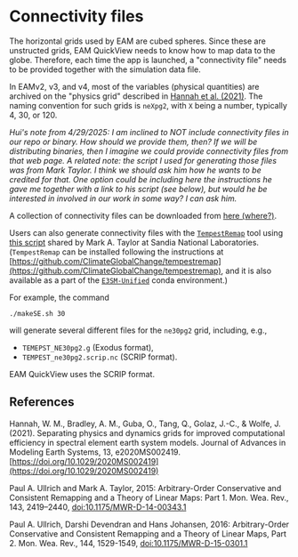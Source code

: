 # Connectivity files

The horizontal grids used by EAM are cubed spheres. Since these are unstructed
grids, EAM QuickView needs to know how to map data to the globe. Therefore, each
time the app is launched, a "connectivity file" needs to be provided together
with the simulation data file.

In EAMv2, v3, and v4, most of the variables (physical quantities) are archived
on the "physics grid" described in
[Hannah et al. (2021)](https://doi.org/10.1029/2020MS002419). The naming
convention for such grids is `neXpg2`, with `X` being a number, typically 4, 30,
or 120.

_Hui's note from 4/29/2025: I am inclined to NOT include connectivity files in
our repo or binary. How should we provide them, then? If we will be distributing
binaries, then I imagine we could provide connectivity files from that web page.
A related note: the script I used for generating those files was from Mark
Taylor. I think we should ask him how he wants to be credited for that. One
option could be including here the instructions he gave me together with a link
to his script (see below), but would he be interested in involved in our work in
some way? I can ask him._

A collection of connectivity files can be downloaded from [here (where?)]().

Users can also generate connectivity files with the
[`TempestRemap`](https://github.com/ClimateGlobalChange/tempestremap) tool using
[this script](https://github.com/mt5555/remap-ncl/blob/master/makeSE.sh) shared
by Mark A. Taylor at Sandia National Laboratories. (`TempestRemap` can be
installed following the instructions at
[https://github.com/ClimateGlobalChange/tempestremap](https://github.com/ClimateGlobalChange/tempestremap),
and it is also available as a part of the
[`E3SM-Unified`](https://github.com/E3SM-Project/e3sm-unified) conda
environment.)

For example, the command

```
./makeSE.sh 30
```

will generate several different files for the `ne30pg2` grid, including, e.g.,

- `TEMEPST_NE30pg2.g` (Exodus format),
- `TEMPEST_ne30pg2.scrip.nc` (SCRIP format).

EAM QuickView uses the SCRIP format.

## References

Hannah, W. M., Bradley, A. M., Guba, O., Tang, Q., Golaz, J.-C., & Wolfe, J.
(2021). Separating physics and dynamics grids for improved computational
efficiency in spectral element earth system models. Journal of Advances in
Modeling Earth Systems, 13, e2020MS002419.
[https://doi.org/10.1029/2020MS002419](https://doi.org/10.1029/2020MS002419)

Paul A. Ullrich and Mark A. Taylor, 2015: Arbitrary-Order Conservative and
Consistent Remapping and a Theory of Linear Maps: Part 1. Mon. Wea. Rev., 143,
2419–2440,
[doi:10.1175/MWR-D-14-00343.1](https://doi.org/10.1175/MWR-D-14-00343.1)

Paul A. Ullrich, Darshi Devendran and Hans Johansen, 2016: Arbitrary-Order
Conservative and Consistent Remapping and a Theory of Linear Maps, Part 2. Mon.
Wea. Rev., 144, 1529-1549,
[doi:10.1175/MWR-D-15-0301.1](https://doi.org/10.1175/MWR-D-15-0301.1)
